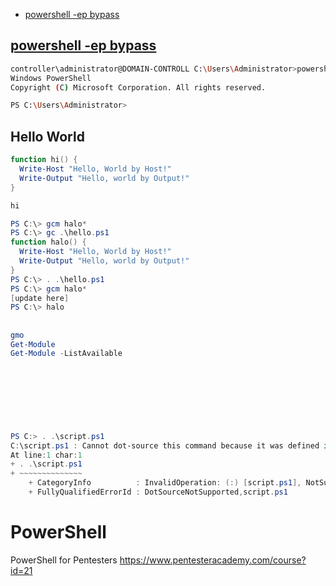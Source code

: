 - [powershell -ep bypass](#powershell--ep-bypass-1)

## [powershell -ep bypass](#powershell--ep-bypass-1)
```sh CMD to PowerShell Bypass
controller\administrator@DOMAIN-CONTROLL C:\Users\Administrator>powershell -ep bypass
Windows PowerShell
Copyright (C) Microsoft Corporation. All rights reserved.

PS C:\Users\Administrator>
```

## Hello World
```PowerShell
function hi() {
  Write-Host "Hello, World by Host!"
  Write-Output "Hello, world by Output!"
}

hi
```

```PowerShell
PS C:\> gcm halo*
PS C:\> gc .\hello.ps1
function halo() {
  Write-Host "Hello, World by Host!"
  Write-Output "Hello, world by Output!"
}
PS C:\> . .\hello.ps1
PS C:\> gcm halo*
[update here]
PS C:\> halo
```

## 
```PowerShell
gmo
Get-Module
Get-Module -ListAvailable
```

## 
```PowerShell

```

## 
```PowerShell

```

## 
```PowerShell

```

## 
```PowerShell
PS C:> . .\script.ps1
C:\script.ps1 : Cannot dot-source this command because it was defined in a different language mode. To invoke this command without importing its contents, omit the '.' operator.
At line:1 char:1
+ . .\script.ps1
+ ~~~~~~~~~~~~~~
    + CategoryInfo          : InvalidOperation: (:) [script.ps1], NotSupportedException
    + FullyQualifiedErrorId : DotSourceNotSupported,script.ps1
```



# PowerShell
PowerShell for Pentesters
https://www.pentesteracademy.com/course?id=21